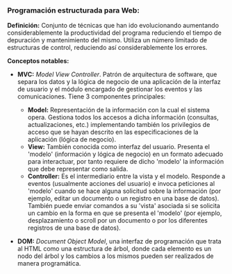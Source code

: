 ### Programación estructurada para Web: ###
**Definición:** Conjunto de técnicas que han ido evolucionando aumentando considerablemente la productividad del programa reduciendo el tiempo de depuración y mantenimiento del mismo. Utiliza un número limitado de estructuras de control, reduciendo así considerablemente los errores. 

**Conceptos notables:**

  - **MVC:** _Model View Controller_. Patrón de arquitectura de software, que separa los datos y la lógica de negocio de una aplicación de la interfaz de usuario y el módulo encargado de gestionar los eventos y las comunicaciones.
Tiene 3 componentes principales:
    - **Model:**  Representación de la información con la cual el sistema opera. Gestiona todos los accesos a dicha información (consultas, actualizaciones, etc.) implementando también los privilegios de acceso que se hayan descrito en las especificaciones de la aplicación (lógica de negocio).
    - **View:**  También conocida como interfaz del usuario. Presenta el 'modelo' (información y lógica de negocio) en un formato adecuado para interactuar, por tanto requiere de dicho 'modelo' la información que debe representar como salida.
    - **Controller:** Es el intermediario entre la vista y el modelo. Responde a eventos (usualmente acciones del usuario) e invoca peticiones al 'modelo' cuando se hace alguna solicitud sobre la información (por ejemplo, editar un documento o un registro en una base de datos). También puede enviar comandos a su 'vista' asociada si se solicita un cambio en la forma en que se presenta el 'modelo' (por ejemplo, desplazamiento o scroll por un documento o por los diferentes registros de una base de datos). 

  - **DOM:** _Document Object Model_, una interfaz de programación que trata al HTML como una estructura de árbol, donde cada elemento es un nodo del árbol y los cambios a los mismos pueden ser realizados de manera programática.
